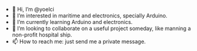 - 👋 Hi, I’m @yoelci
- 👀 I’m interested in maritime and electronics, specially Arduino.
- 🌱 I’m currently learning Arduino and electronics.
- 💞️ I’m looking to collaborate on a useful project someday, like manning a non-profit hospital ship.
- 📫 How to reach me: just send me a private message.

<!---
yoelci/yoelci is a ✨ special ✨ repository because its `README.md` (this file) appears on your GitHub profile.
You can click the Preview link to take a look at your changes.
--->
